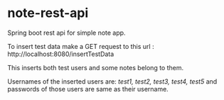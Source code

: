 # note-rest-api
Spring boot rest api for simple note app.


To insert test data make a GET request to this url : http://localhost:8080/insertTestData

This inserts both test users and some notes belong to them.

Usernames of the inserted users are: <em>test1, test2, test3, test4, test5</em> and passwords of those users are same as their username.
